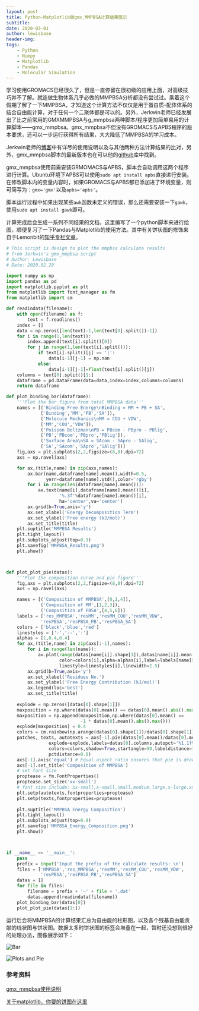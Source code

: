 ```yaml
---
layout: post
title: Python-Matplotlib做gmx_MMPBSA计算结果展示
subtitle:
date: 2020-03-01
author: lewisbase
header-img:
tags: 
    - Python
    - Numpy
    - Matplotlib
	- Pandas
	- Molecular Simulation
---
```


学习使用GROMACS已经很久了，但是一直停留在很初级的应用上面，对高级技巧并不了解。就连做生物体系几乎必做的MMPBSA分析都没有尝试过。乘着这个假期了解了一下MMPBSA，才知道这个计算方法不仅仅是用于蛋白质-配体体系的结合自由能计算，对于任何一个二聚体都是可以的。另外，Jerkwin老师已经发展出了比之前常用的GMXMMPBSA与g_mmpbsa两种脚本/程序更加简单易用的计算脚本——gmx_mmpbsa。gmx_mmpbsa不但没有GROMACS与APBS程序的版本要求，还可以一步运行获得所有结果，大大降低了MMPBSA的学习成本。

Jerkwin老师的[博客](https://jerkwin.github.io/2019/07/31/gmx_mmpbsa%E4%BD%BF%E7%94%A8%E8%AF%B4%E6%98%8E/)中有详尽的使用说明以及与其他两种方法计算结果的比对，另外，gmx_mmpbsa脚本的最新版本也在可以他的[github](https://github.com/Jerkwin/gmxtool/tree/master/gmx_mmpbsa)库中找到。

gmx_mmpbsa使用前需安装GRMOMACS与APBS，脚本会自动调用这两个程序进行计算。Ubuntu环境下APBS可以使用`sudo apt install apbs`直接进行安装。在修改脚本内的变量内容时，如果GROMACS与APBS都已添加进了环境变量，则可简写为：`gmx='gmx'`以及`apbs='apbs'`。

脚本运行过程中如果出现某些`awk`函数未定义的错误，那么还需要安装一下`gawk`，使用`sudo apt install gawk`即可。

计算完成后会生成一系列不同结果的文档，这里编写了一个python脚本来进行绘图，顺便复习了一下Pandas与Matplotlib的使用方法。其中有关饼状图的修饰来自于Lemonbit的[知乎专栏文章](https://zhuanlan.zhihu.com/p/26812779)。

```python
# This script is design to plot the mmpbsa calculate results
# from Jerkwin's gmx_mmpbsa script
# Author: Lewisbase
# Date: 2020.02.29

import numpy as np 
import pandas as pd 
import matplotlib.pyplot as plt 
from matplotlib import font_manager as fm
from matplotlib import cm

def readindata(filename):
    with open(filename) as f:
        text = f.readlines()
    index = []
    data = np.zeros([len(text)-1,len(text[0].split())-1])
    for i in range(1,len(text)):
        index.append(text[i].split()[0])
        for j in range(1,len(text[i].split())):
            if text[i].split()[j] == '|':
                data[i-1][j-1] = np.nan
            else:
                data[i-1][j-1]=float(text[i].split()[j])
    columns = text[0].split()[1:]
    dataframe = pd.DataFrame(data=data,index=index,columns=columns)
    return dataframe

def plot_binding_bar(dataframe):
    '''Plot the bar figure from total MMPBSA data'''
    names = [('Binding Free Energy\nBinding = MM + PB + SA',
             ['Binding','MM','PB','SA']),
             ('Molecule Mechanics\nMM = COU + VDW',
             ['MM','COU','VDW']),
             ('Poisson Boltzman\nPB = PBcom - PBpro - PBlig',
             ['PB','PBcom','PBpro','PBlig']),
             ('Surface Area\nSA = SAcom - SApro - SAlig',
             ['SA','SAcom','SApro','SAlig'])]
    fig,axs = plt.subplots(2,2,figsize=(8,8),dpi=72)
    axs = np.ravel(axs)

    for ax,(title,name) in zip(axs,names):
        ax.bar(name,dataframe[name].mean(),width=0.5,
               yerr=dataframe[name].std(),color='rgby')
        for i in range(len(dataframe[name].mean())):
            ax.text(name[i],dataframe[name].mean()[i],
                    '%.3f'%dataframe[name].mean()[i],
                    ha='center',va='center')
        ax.grid(b=True,axis='y')
        ax.set_xlabel('Energy Decomposition Term')
        ax.set_ylabel('Free energy (kJ/mol)')
        ax.set_title(title)
    plt.suptitle('MMPBSA Results')
    plt.tight_layout()
    plt.subplots_adjust(top=0.9)
    plt.savefig('MMPBSA_Results.png')
    plt.show()



def plot_plot_pie(datas):
    '''Plot the composition curve and pie figure'''
    fig,axs = plt.subplots(2,2,figsize=(8,8),dpi=72)
    axs = np.ravel(axs)

    names = [('Composition of MMPBSA',[0,1,4]),
             ('Composition of MM',[1,2,3]),
             ('Composition of PBSA',[4,5,6])]
    labels = ['res_MMPBSA','resMM','resMM_COU','resMM_VDW',
             'resPBSA','resPBSA_PB','resPBSA_SA']
    colors = ['black','blue','red']
    linestyles = ['-','--',':']
    alphas = [1,0.4,0.4]
    for ax,(title,name) in zip(axs[:-1],names):
        for i in range(len(name)):
            ax.plot(range(datas[name[i]].shape[1]),datas[name[i]].mean(),
                    color=colors[i],alpha=alphas[i],label=labels[name[i]],
                    linestyle=linestyles[i],linewidth=2.5)
        ax.grid(b=True,axis='y')
        ax.set_xlabel('Residues No.')
        ax.set_ylabel('Free Energy Contribution (kJ/mol)')
        ax.legend(loc='best')
        ax.set_title(title)
    
    explode = np.zeros([datas[0].shape[1]])
    maxposition = np.where(datas[0].mean() == datas[0].mean().abs().max())
    maxposition = np.append(maxposition,np.where(datas[0].mean() == 
                            -1 * datas[0].mean().abs().max()))
    explode[maxposition] = 0.4
    colors = cm.rainbow(np.arange(datas[0].shape[1])/datas[0].shape[1])
    patches, texts, autotexts = axs[-1].pie(datas[0].mean()/datas[0].mean().sum()*100,
                explode=explode,labels=datas[0].columns,autopct='%1.1f%%',
                colors=colors,shadow=True,startangle=90,labeldistance=1.1,
                pctdistance=0.8)
    axs[-1].axis('equal') # Equal aspect ratio ensures that pie is drawn as a circle
    axs[-1].set_title('Composition of MMPBSA')
    # set font size
    proptease = fm.FontProperties()
    proptease.set_size('xx-small')
    # font size include: xx-small,x-small,small,medium,large,x-large.xx-large or numbers
    plt.setp(autotexts,fontproperties=proptease)
    plt.setp(texts,fontproperties=proptease)
    
    plt.suptitle('MMPBSA Energy Composition')
    plt.tight_layout()
    plt.subplots_adjust(top=0.9)
    plt.savefig('MMPBSA_Energy_Composition.png')
    plt.show()



if __name__ == '__main__':
    pass
    prefix = input('Input the prefix of the calculate results: \n')
    files = ['MMPBSA','res_MMPBSA','resMM','resMM_COU','resMM_VDW',
             'resPBSA','resPBSA_PB','resPBSA_SA']
    datas = []
    for file in files:
        filename = prefix + '~' + file + '.dat'
        datas.append(readindata(filename))
    plot_binding_bar(datas[0])
    plot_plot_pie(datas[1:])
```

运行后会将MMPBSA的计算结果汇总为自由能的柱形图，以及各个残基自由能贡献的线状图与饼状图。数据太多时饼状图的标签会堆叠在一起，暂时还没想到很好的处理办法，图像展示如下：

![Bar](https://raw.githubusercontent.com/LewisBase/LearnPython/master/Plot_MMPBSA/MMPBSA_Results.png)

![Plots and Pie](https://raw.githubusercontent.com/LewisBase/LearnPython/master/Plot_MMPBSA/MMPBSA_Energy_Composition.png)

### 参考资料

[gmx_mmpbsa使用说明](https://jerkwin.github.io/2019/07/31/gmx_mmpbsa%E4%BD%BF%E7%94%A8%E8%AF%B4%E6%98%8E/)

[关于matplotlib，你要的饼图在这里](https://zhuanlan.zhihu.com/p/26812779)